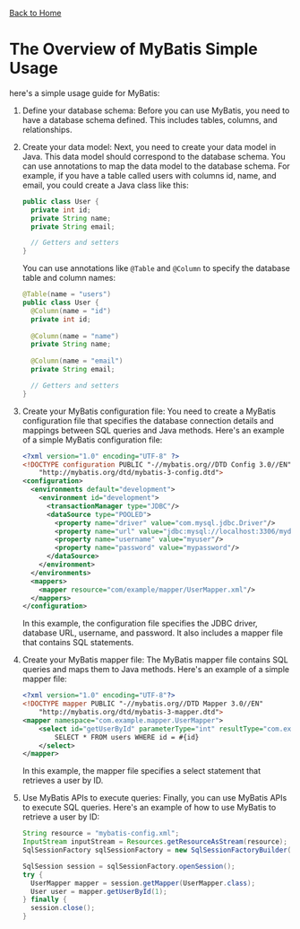 [Back to Home](../README.md#mybatis)
# The Overview of MyBatis Simple Usage
here's a simple usage guide for MyBatis:

1. Define your database schema: Before you can
use MyBatis, you need to have a database 
schema defined. This includes tables, columns,
and relationships.

2. Create your data model: Next, you need to create 
your data model in Java. This data model should 
correspond to the database schema. You can use 
annotations to map the data model to the database 
schema. For example, if you have a table called 
users with columns id, name, and email, you could 
create a Java class like this:
    ```java
    public class User {
      private int id;
      private String name;
      private String email;
    
      // Getters and setters
    }
    ```
   
    You can use annotations like `@Table` and `@Column`
    to specify the database table and column names:

    ```java
    @Table(name = "users")
    public class User {
      @Column(name = "id")
      private int id;
      
      @Column(name = "name")
      private String name;
      
      @Column(name = "email")
      private String email;
    
      // Getters and setters
    }
    ```

3. Create your MyBatis configuration file: You need to create
a MyBatis configuration file that specifies the database
connection details and mappings between SQL queries and
Java methods. Here's an example of a simple MyBatis 
configuration file:
    ```xml
    <?xml version="1.0" encoding="UTF-8" ?>
    <!DOCTYPE configuration PUBLIC "-//mybatis.org//DTD Config 3.0//EN"
        "http://mybatis.org/dtd/mybatis-3-config.dtd">
    <configuration>
      <environments default="development">
        <environment id="development">
          <transactionManager type="JDBC"/>
          <dataSource type="POOLED">
            <property name="driver" value="com.mysql.jdbc.Driver"/>
            <property name="url" value="jdbc:mysql://localhost:3306/mydatabase"/>
            <property name="username" value="myuser"/>
            <property name="password" value="mypassword"/>
          </dataSource>
        </environment>
      </environments>
      <mappers>
        <mapper resource="com/example/mapper/UserMapper.xml"/>
      </mappers>
    </configuration>
    ```
    In this example, the configuration file specifies the JDBC
    driver, database URL, username, and password. It also 
    includes a mapper file that contains SQL statements.

4. Create your MyBatis mapper file: The MyBatis mapper file 
contains SQL queries and maps them to Java methods. 
Here's an example of a simple mapper file:
    ```xml
    <?xml version="1.0" encoding="UTF-8"?>
    <!DOCTYPE mapper PUBLIC "-//mybatis.org//DTD Mapper 3.0//EN"
        "http://mybatis.org/dtd/mybatis-3-mapper.dtd">
    <mapper namespace="com.example.mapper.UserMapper">
        <select id="getUserById" parameterType="int" resultType="com.example.model.User">
            SELECT * FROM users WHERE id = #{id}
        </select>
    </mapper>
    ```
    In this example, the mapper file specifies a select 
    statement that retrieves a user by ID.

5. Use MyBatis APIs to execute queries: Finally, you can
use MyBatis APIs to execute SQL queries. Here's an
example of how to use MyBatis to retrieve a user by ID:
    ```java
    String resource = "mybatis-config.xml";
    InputStream inputStream = Resources.getResourceAsStream(resource);
    SqlSessionFactory sqlSessionFactory = new SqlSessionFactoryBuilder().build(inputStream);
    
    SqlSession session = sqlSessionFactory.openSession();
    try {
      UserMapper mapper = session.getMapper(UserMapper.class);
      User user = mapper.getUserById(1);
    } finally {
      session.close();
    }
    ```
   
